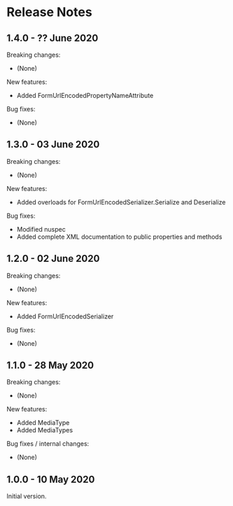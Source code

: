 # Release Notes

## 1.4.0 - ?? June 2020

Breaking changes:
- (None)

New features:
- Added FormUrlEncodedPropertyNameAttribute

Bug fixes:
- (None)

## 1.3.0 - 03 June 2020

Breaking changes:
- (None)

New features:
- Added overloads for FormUrlEncodedSerializer.Serialize and Deserialize

Bug fixes:
- Modified nuspec
- Added complete XML documentation to public properties and methods

## 1.2.0 - 02 June 2020

Breaking changes:
- (None)

New features:
- Added FormUrlEncodedSerializer

Bug fixes:
- (None)

## 1.1.0 - 28 May 2020

Breaking changes:
- (None)

New features:
- Added MediaType
- Added MediaTypes

Bug fixes / internal changes:
- (None)

## 1.0.0 - 10 May 2020

Initial version.
